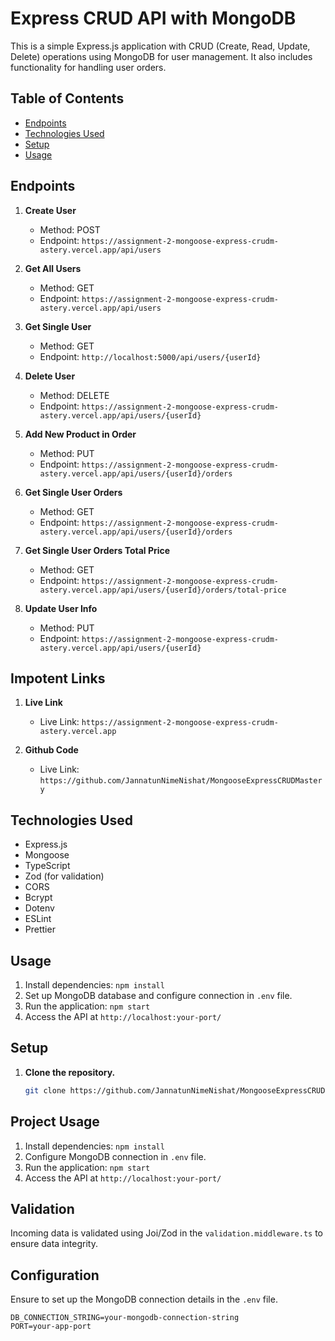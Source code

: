 # Express CRUD API with MongoDB

This is a simple Express.js application with CRUD (Create, Read, Update, Delete) operations using MongoDB for user management. It also includes functionality for handling user orders.

## Table of Contents

- [Endpoints](#endpoints)
- [Technologies Used](#technologies-used)
- [Setup](#setup)
- [Usage](#usage)

## Endpoints

1. **Create User**

   - Method: POST
   - Endpoint: `https://assignment-2-mongoose-express-crudm-astery.vercel.app/api/users`

2. **Get All Users**

   - Method: GET
   - Endpoint: `https://assignment-2-mongoose-express-crudm-astery.vercel.app/api/users`

3. **Get Single User**

   - Method: GET
   - Endpoint: `http://localhost:5000/api/users/{userId}`

4. **Delete User**

   - Method: DELETE
   - Endpoint: `https://assignment-2-mongoose-express-crudm-astery.vercel.app/api/users/{userId}`

5. **Add New Product in Order**

   - Method: PUT
   - Endpoint: `https://assignment-2-mongoose-express-crudm-astery.vercel.app/api/users/{userId}/orders`

6. **Get Single User Orders**

   - Method: GET
   - Endpoint: `https://assignment-2-mongoose-express-crudm-astery.vercel.app/api/users/{userId}/orders`

7. **Get Single User Orders Total Price**

   - Method: GET
   - Endpoint: `https://assignment-2-mongoose-express-crudm-astery.vercel.app/api/users/{userId}/orders/total-price`

8. **Update User Info**
   - Method: PUT
   - Endpoint: `https://assignment-2-mongoose-express-crudm-astery.vercel.app/api/users/{userId}`

## Impotent Links

1. **Live Link**

   - Live Link: `https://assignment-2-mongoose-express-crudm-astery.vercel.app`

2. **Github Code**
   - Live Link: `https://github.com/JannatunNimeNishat/MongooseExpressCRUDMastery`

## Technologies Used

- Express.js
- Mongoose
- TypeScript
- Zod (for validation)
- CORS
- Bcrypt
- Dotenv
- ESLint
- Prettier

## Usage

1. Install dependencies: `npm install`
2. Set up MongoDB database and configure connection in `.env` file.
3. Run the application: `npm start`
4. Access the API at `http://localhost:your-port/`

## Setup

1. **Clone the repository.**
   ```bash
   git clone https://github.com/JannatunNimeNishat/MongooseExpressCRUDMastery
   ```

## Project Usage

1. Install dependencies: `npm install`
2. Configure MongoDB connection in `.env` file.
3. Run the application: `npm start`
4. Access the API at `http://localhost:your-port/`

## Validation

Incoming data is validated using Joi/Zod in the `validation.middleware.ts` to ensure data integrity.

## Configuration

Ensure to set up the MongoDB connection details in the `.env` file.

```env
DB_CONNECTION_STRING=your-mongodb-connection-string
PORT=your-app-port

```
